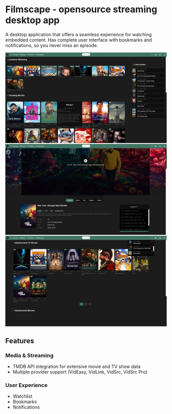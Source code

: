 # Filmscape - opensource streaming desktop app

A desktop application that offers a seamless experience for watching embedded content. Has complete user interface with bookmarks and notifications, so you never miss an episode.

![screenshot1](./screenshots/screenshot1.png)
![screenshot2](./screenshots/screenshot2.png)
![screenshot3](./screenshots/screenshot3.png)

## Features

### Media & Streaming
- TMDB API integration for extensive movie and TV show data
- Multiple provider support (VidEasy, VidLink, VidSrc, VidSrc Pro)

### User Experience
- Watchlist
- Bookmarks
- Notifications
